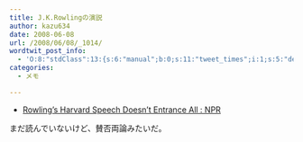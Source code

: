 ```yaml
---
title: J.K.Rowlingの演説
author: kazu634
date: 2008-06-08
url: /2008/06/08/_1014/
wordtwit_post_info:
  - 'O:8:"stdClass":13:{s:6:"manual";b:0;s:11:"tweet_times";i:1;s:5:"delay";i:0;s:7:"enabled";i:1;s:10:"separation";s:2:"60";s:7:"version";s:3:"3.7";s:14:"tweet_template";b:0;s:6:"status";i:2;s:6:"result";a:0:{}s:13:"tweet_counter";i:2;s:13:"tweet_log_ids";a:1:{i:0;i:4061;}s:9:"hash_tags";a:0:{}s:8:"accounts";a:1:{i:0;s:7:"kazu634";}}'
categories:
  - メモ

---
```

<div class="section">
<ul>
<li>
<a href="http://www.npr.org/templates/story/story.php?storyId=91232541#91239262" onclick="__gaTracker('send', 'event', 'outbound-article', 'http://www.npr.org/templates/story/story.php?storyId=91232541#91239262', 'Rowling’s Harvard Speech Doesn’t Entrance All : NPR');" target="_blank">Rowling’s Harvard Speech Doesn’t Entrance All : NPR</a>
</li>
</ul>
  
<p>
    まだ読んでいないけど、賛否両論みたいだ。
</p>
</div>